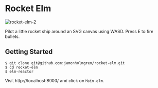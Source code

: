 # Rocket Elm

![rocket-elm-2](https://cloud.githubusercontent.com/assets/1479215/19426213/9777b5b6-93ef-11e6-8508-b4d54b4d8325.gif)


Pilot a little rocket ship around an SVG canvas using WASD. Press E to fire bullets.

## Getting Started

```sh-session
$ git clone git@github.com:jamonholmgren/rocket-elm.git
$ cd rocket-elm
$ elm-reactor
```

Visit http://localhost:8000/ and click on `Main.elm`.

